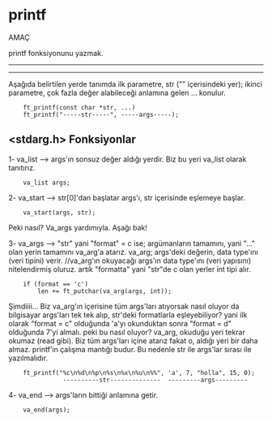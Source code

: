 # printf

AMAÇ

printf fonksiyonunu yazmak.
***
***
Aşağıda belirtilen yerde tanımda ilk parametre, str ("" içerisindeki yer); ikinci parametre, çok fazla değer alabileceği anlamına gelen ... konulur.

~~~
	ft_printf(const char *str, ...)
	ft_printf("-----str-----", -----args-----);
~~~
<stdarg.h> Fonksiyonlar
---
1- va_list   --> args'ın sonsuz değer aldığı yerdir. Biz bu yeri va_list olarak tanıtırız.
~~~
	va_list	args;
~~~

2- va_start  --> str[0]'dan başlatar args'ı, str içerisinde eşlemeye başlar.
~~~
	va_start(args, str);
~~~
Peki nasıl? Va_args yardımıyla. Aşağı bak!

3- va_args   --> "str" yani "format" = c ise; argümanların tamamını, yani "..." olan yerin tamamını va_arg'a atarız. 
va_arg; args'deki değerin, data type'ını (veri tipini) verir.
//va_arg'ın okuyacağı args'ın data type'ını (veri yapısını) nitelendirmiş oluruz. artık "formatta" yani "str"de c olan yerler int tipi alır. 
~~~
	if (format == 'c')
		len += ft_putchar(va_arg(args, int));
~~~
Şimdiiii... Biz va_arg'ın içerisine tüm args'ları atıyorsak nasıl oluyor da bilgisayar args'ları tek tek alıp, str'deki formatlarla eşleyebiliyor? 
yani ilk olarak "format = c" olduğunda 'a'yı okunduktan sonra "format = d" olduğunda 7'yi almalı.
peki bu nasıl oluyor? va_arg, okuduğu yeri tekrar okumaz (read gibi). Biz tüm args'ları içine atarız fakat o, aldığı yeri bir daha almaz. printf'in çalışma mantığı budur. Bu nedenle str ile args'lar sırası ile yazılmalıdır.
~~~
	ft_printf("%c\n%d\n%p\n%s\n%x\n%u\n%%", 'a', 7, "holla", 15, 0);
	           ----------str--------------  ---------args---------
~~~

4- va_end    --> args'ların bittiği anlamına getir.
~~~
	va_end(args);
~~~
